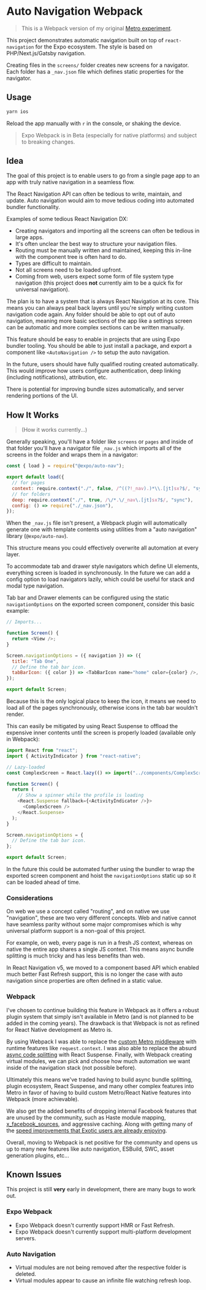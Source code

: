 # Auto Navigation Webpack

> This is a Webpack version of my original [Metro experiment](https://github.com/EvanBacon/expo-auto-navigation).

This project demonstrates automatic navigation built on top of `react-navigation` for the Expo ecosystem. The style is based on PHP/Next.js/Gatsby navigation.

Creating files in the `screens/` folder creates new screens for a navigator. Each folder has a `_nav.json` file which defines static properties for the navigator.

## Usage

```sh
yarn ios
```

Reload the app manually with `r` in the console, or shaking the device.

> Expo Webpack is in Beta (especially for native platforms) and subject to breaking changes.

## Idea

The goal of this project is to enable users to go from a single page app to an app with truly native navigation in a seamless flow.

The React Navigation API can often be tedious to write, maintain, and update. Auto navigation would aim to move tedious coding into automated bundler functionality.

Examples of some tedious React Navigation DX:

- Creating navigators and importing all the screens can often be tedious in large apps.
- It's often unclear the best way to structure your navigation files.
- Routing must be manually written and maintained, keeping this in-line with the component tree is often hard to do.
- Types are difficult to maintain.
- Not all screens need to be loaded upfront.
- Coming from web, users expect some form of file system type navigation (this project does **not** currently aim to be a quick fix for universal navigation).

The plan is to have a system that is always React Navigation at its core. This means you can always peal back layers until you're simply writing custom navigation code again. Any folder should be able to opt out of auto navigation, meaning more basic sections of the app like a settings screen can be automatic and more complex sections can be written manually.

This feature should be easy to enable in projects that are using Expo bundler tooling. You should be able to just install a package, and export a component like `<AutoNavigation />` to setup the auto navigation.

In the future, users should have fully qualified routing created automatically. This would improve how users configure authentication, deep linking (including notifications), attribution, etc.

There is potential for improving bundle sizes automatically, and server rendering portions of the UI.

## How It Works

> (How it works currently...)

Generally speaking, you'll have a folder like `screens` or `pages` and inside of that folder you'll have a navigator file `_nav.js` which imports all of the screens in the folder and wraps them in a navigator:

```js
const { load } = require("@expo/auto-nav");

export default load({
  // for pages
  context: require.context("./", false, /^((?!_nav).)*\\.[jt]sx?$/, "sync"),
  // for folders
  deep: require.context("./", true, /\/*.\/_nav\.[jt]sx?$/, "sync"),
  config: () => require("./_nav.json"),
});
```

When the `_nav.js` file isn't present, a Webpack plugin will automatically generate one with template contents using utilities from a "auto navigation" library (`@expo/auto-nav`).

This structure means you could effectively overwrite all automation at every layer.

To accommodate tab and drawer style navigators which define UI elements, everything screen is loaded in synchronously. In the future we can add a config option to load navigators lazily, which could be useful for stack and modal type navigation.

Tab bar and Drawer elements can be configured using the static `navigationOptions` on the exported screen component, consider this basic example:

```js
// Imports...

function Screen() {
  return <View />;
}

Screen.navigationOptions = ({ navigation }) => ({
  title: "Tab One",
  // Define the tab bar icon.
  tabBarIcon: ({ color }) => <TabBarIcon name="home" color={color} />,
});

export default Screen;
```

Because this is the only logical place to keep the icon, it means we need to load all of the pages synchronously, otherwise icons in the tab bar wouldn't render.

This can easily be mitigated by using React Suspense to offload the expensive inner contents until the screen is properly loaded (available only in Webpack):

```js
import React from "react";
import { ActivityIndicator } from "react-native";

// Lazy-loaded
const ComplexScreen = React.lazy(() => import("../components/ComplexScreen"));

function Screen() {
  return (
    // Show a spinner while the profile is loading
    <React.Suspense fallback={<ActivityIndicator />}>
      <ComplexScreen />
    </React.Suspense>
  );
}

Screen.navigationOptions = {
  // Define the tab bar icon.
};

export default Screen;
```

In the future this could be automated further using the bundler to wrap the exported screen component and hoist the `navigationOptions` static up so it can be loaded ahead of time.

### Considerations

On web we use a concept called "routing", and on native we use "navigation", these are two very different concepts.
Web and native cannot have seamless parity without some major compromises which is why universal platform support is a non-goal of this project.

For example, on web, every page is run in a fresh JS context, whereas on native the entire app shares a single JS context. This means async bundle splitting is much tricky and has less benefits than web.

In React Navigation v5, we moved to a component based API which enabled much better Fast Refresh support, this is no longer the case with auto navigation since properties are often defined in a static value.

### Webpack

I've chosen to continue building this feature in Webpack as it offers a robust plugin system that simply isn't available in Metro (and is not planned to be added in the coming years).
The drawback is that Webpack is not as refined for React Native development as Metro is.

By using Webpack I was able to replace the [custom Metro middleware](https://github.com/EvanBacon/expo-auto-navigation/blob/main/middleware/navigationRoutesMiddleware.js) with runtime features like `request.context`. I was also able to replace the absurd [async code splitting](https://github.com/EvanBacon/expo-auto-navigation#code-loading) with React Suspense. Finally, with Webpack creating virtual modules, we can pick and choose how much automation we want inside of the navigation stack (not possible before).

Ultimately this means we've traded having to build async bundle splitting, plugin ecosystem, React Suspense, and many other complex features into Metro in favor of having to build custom Metro/React Native features into Webpack (more achievable).

We also get the added benefits of dropping internal Facebook features that are unused by the community, such as Haste module mapping, [x_facebook_sources](https://github.com/expo/expo-cli/tree/master/packages/metro-config#source-maps), and aggressive caching.
Along with getting many of the [speed improvements that Exotic users are already enjoying](https://blog.expo.dev/drastically-faster-bundling-in-react-native-a54f268e0ed1).

Overall, moving to Webpack is net positive for the community and opens us up to many new features like auto navigation, ESBuild, SWC, asset generation plugins, etc...

## Known Issues

This project is still **very** early in development, there are many bugs to work out.

### Expo Webpack

- Expo Webpack doesn't currently support HMR or Fast Refresh.
- Expo Webpack doesn't currently support multi-platform development servers.

### Auto Navigation

- Virtual modules are not being removed after the respective folder is deleted.
- Virtual modules appear to cause an infinite file watching refresh loop.
